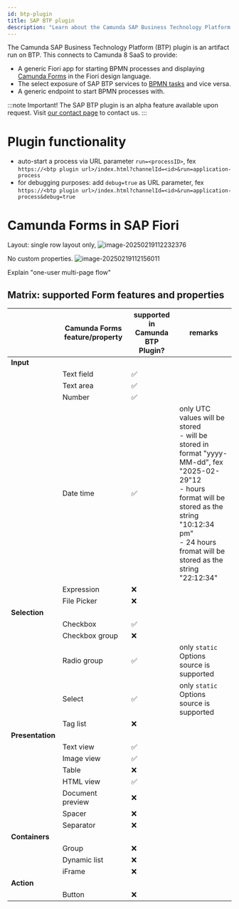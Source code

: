 ```yaml
---
id: btp-plugin
title: SAP BTP plugin
description: "Learn about the Camunda SAP Business Technology Platform (BTP) plugin, an artifact run on BTP."
---
```


The Camunda SAP Business Technology Platform (BTP) plugin is an artifact run on BTP. This connects to Camunda 8 SaaS to provide:

- A generic Fiori app for starting BPMN processes and displaying [Camunda Forms](/components/modeler/forms/camunda-forms-reference.md) in the Fiori design language.
- The select exposure of SAP BTP services to [BPMN tasks](/components/modeler/bpmn/bpmn.md) and vice versa.
- A generic endpoint to start BPMN processes with.

:::note Important!
The SAP BTP plugin is an alpha feature available upon request. Visit [our contact page](/reference/contact.md) to contact us.
:::

# Plugin functionality

- auto-start a process via URL parameter `run=<processID>`, fex `https://<btp plugin url>/index.html?channelId=<id>&run=application-process`
- for debugging purposes: add `debug=true` as URL parameter, fex `https://<btp plugin url>/index.html?channelId=<id>&run=application-process&debug=true`

# Camunda Forms in SAP Fiori

Layout: single row layout only, ![image-20250219112232376](/Users/volker.buzek/git/camunda/camunda-docs/docs/components/early-access/alpha/sap/img/froms-no-columns.png)

No custom properties. ![image-20250219112156011](/Users/volker.buzek/git/camunda/camunda-docs/docs/components/early-access/alpha/sap/img/forms-no-custom-properties.png)

Explain "one-user multi-page flow"

## Matrix: supported Form features and properties

|                  | Camunda Forms feature/property | supported in Camunda BTP Plugin? | remarks                                                                                                                                                                                                                       |
| ---------------- | ------------------------------ | -------------------------------- | ----------------------------------------------------------------------------------------------------------------------------------------------------------------------------------------------------------------------------- |
| **Input**        |                                |                                  |                                                                                                                                                                                                                               |
|                  | Text field                     | :white_check_mark:               |                                                                                                                                                                                                                               |
|                  | Text area                      | :white_check_mark:               |                                                                                                                                                                                                                               |
|                  | Number                         | :white_check_mark:               |                                                                                                                                                                                                                               |
|                  | Date time                      | :white_check_mark:               | only UTC values will be stored<br />- will be stored in format "yyyy-MM-dd", fex "2025-02-29"12<br />- hours format will be stored as the string "10:12:34 pm"<br />- 24 hours fromat will be stored as the string "22:12:34" |
|                  | Expression                     | :x:                              |                                                                                                                                                                                                                               |
|                  | File Picker                    | :x:                              |                                                                                                                                                                                                                               |
| **Selection**    |                                |                                  |                                                                                                                                                                                                                               |
|                  | Checkbox                       | :white_check_mark:               |                                                                                                                                                                                                                               |
|                  | Checkbox group                 | :x:                              |                                                                                                                                                                                                                               |
|                  | Radio group                    | :white_check_mark:               | only `static` Options source is supported                                                                                                                                                                                     |
|                  | Select                         | :white_check_mark:               | only `static` Options source is supported                                                                                                                                                                                     |
|                  | Tag list                       | :x:                              |                                                                                                                                                                                                                               |
| **Presentation** |                                |                                  |                                                                                                                                                                                                                               |
|                  | Text view                      | :white_check_mark:               |                                                                                                                                                                                                                               |
|                  | Image view                     | :white_check_mark:               |                                                                                                                                                                                                                               |
|                  | Table                          | :x:                              |                                                                                                                                                                                                                               |
|                  | HTML view                      | :white_check_mark:               |                                                                                                                                                                                                                               |
|                  | Document preview               | :x:                              |                                                                                                                                                                                                                               |
|                  | Spacer                         | :x:                              |                                                                                                                                                                                                                               |
|                  | Separator                      | :x:                              |                                                                                                                                                                                                                               |
| **Containers**   |                                |                                  |                                                                                                                                                                                                                               |
|                  | Group                          | :x:                              |                                                                                                                                                                                                                               |
|                  | Dynamic list                   | :x:                              |                                                                                                                                                                                                                               |
|                  | iFrame                         | :x:                              |                                                                                                                                                                                                                               |
| **Action**       |                                |                                  |                                                                                                                                                                                                                               |
|                  | Button                         | :x:                              |                                                                                                                                                                                                                               |
